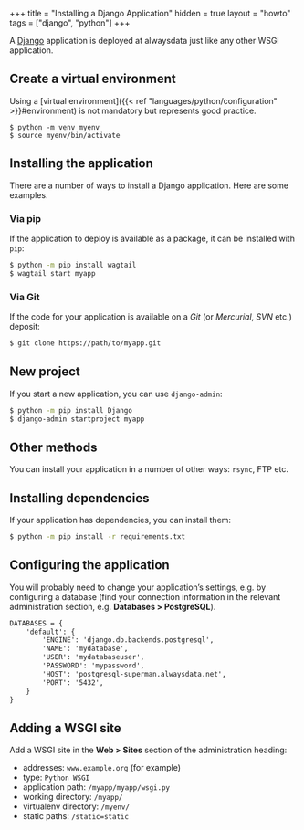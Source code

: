 +++
title = "Installing a Django Application"
hidden = true
layout = "howto"
tags = ["django", "python"]
+++

A [Django](https://www.djangoproject.com/) application is deployed at alwaysdata just like any other WSGI application.

## Create a virtual environment

Using a [virtual environment]({{< ref "languages/python/configuration" >}}#environment) is not mandatory but represents good practice.

```
$ python -m venv myenv
$ source myenv/bin/activate
```

## Installing the application

There are a number of ways to install a Django application. Here are some examples.

### Via pip

If the application to deploy is available as a package, it can be installed with `pip`:

```sh
$ python -m pip install wagtail
$ wagtail start myapp
```

### Via Git

If the code for your application is available on a *Git* (or *Mercurial*, *SVN* etc.) deposit:

```sh
$ git clone https://path/to/myapp.git
```

## New project

If you start a new application, you can use `django-admin`:

```sh
$ python -m pip install Django
$ django-admin startproject myapp
```

## Other methods

You can install your application in a number of other ways: `rsync`, FTP etc.

## Installing dependencies

If your application has dependencies, you can install them:

```sh
$ python -m pip install -r requirements.txt
```

## Configuring the application

You will probably need to change your application’s settings, e.g. by configuring a database (find your connection information in the relevant administration section, e.g. **Databases > PostgreSQL**).

```txt
DATABASES = {
    'default': {
        'ENGINE': 'django.db.backends.postgresql',
        'NAME': 'mydatabase',
        'USER': 'mydatabaseuser',
        'PASSWORD': 'mypassword',
        'HOST': 'postgresql-superman.alwaysdata.net',
        'PORT': '5432',
    }
}
```

## Adding a WSGI site

Add a WSGI site in the **Web > Sites** section of the administration heading:

  - addresses: `www.example.org` (for example)
  - type: `Python WSGI`
  - application path: `/myapp/myapp/wsgi.py`
  - working directory: `/myapp/`
  - virtualenv directory: `/myenv/`
  - static paths: `/static=static`
